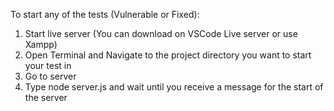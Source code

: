 To start any of the tests (Vulnerable or Fixed):

1) Start live server (You can download on VSCode Live server or use Xampp)
2) Open Terminal and Navigate to the project directory you want to start your test in
3) Go to server
3) Type node server.js and wait until you receive a message for the start of the server